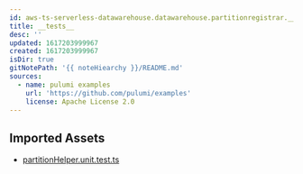 ```yaml
---
id: aws-ts-serverless-datawarehouse.datawarehouse.partitionregistrar.__tests__
title: __tests__
desc: ''
updated: 1617203999967
created: 1617203999967
isDir: true
gitNotePath: '{{ noteHiearchy }}/README.md'
sources:
  - name: pulumi examples
    url: 'https://github.com/pulumi/examples'
    license: Apache License 2.0
---
```

## Imported Assets

- [partitionHelper.unit.test.ts](/assets/partitionhelper-unit.ts)


